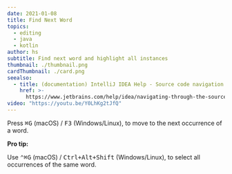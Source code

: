 ```yaml
---
date: 2021-01-08
title: Find Next Word
topics:
  - editing
  - java
  - kotlin
author: hs
subtitle: Find next word and highlight all instances
thumbnail: ./thumbnail.png
cardThumbnail: ./card.png
seealso:
  - title: (documentation) IntelliJ IDEA Help - Source code navigation
    href: >-
      https://www.jetbrains.com/help/idea/navigating-through-the-source-code.html
video: "https://youtu.be/Y0LhKg2tJfQ"
---
```


Press <kbd>⌘G</kbd> (macOS) / <kbd>F3</kbd> (Windows/Linux), to move to the next occurrence of a word.

**Pro tip:**

Use <kbd>⌃⌘G</kbd> (macOS) / <kbd>Ctrl+Alt+Shift</kbd> (Windows/Linux), to select all occurrences of the same word.
